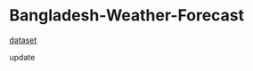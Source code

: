 # Bangladesh-Weather-Forecast

[dataset](https://www.kaggle.com/datasets/apurboshahidshawon/weatherdatabangladesh/data) 


update
